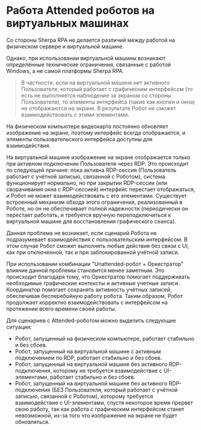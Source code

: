 # Работа Attended роботов на виртуальных машинах

Со стороны Sherpa RPA не делается различий между работой на физическом сервере и виртуальной машине.&#x20;

Однако, при использовании виртуальной машины возникают определённые технические ограничения, связанные с работой Windows, а не самой платформы Sherpa RPA.&#x20;

> В частности, если на виртуальной машине нет активного Пользователя, который работает с графическим интерфейсом (то есть не выполняется наблюдение за экраном со стороны Пользователя), то элементы интерфейса (такие как кнопки и окна) не отображаются на экране. В результате Робот не сможет взаимодействовать с этими элементами.&#x20;

На физическом компьютере видеокарта постоянно обновляет изображение на экране, поэтому интерфейс всегда отображается, и элементы пользовательского интерфейса доступны для взаимодействия.

На виртуальной машине изображение на экране отображается только при активном подключении Пользователя через RDP. Это происходит по следующей причине: пока активна RDP-сессия (Пользователь работает с учётной записью, связанной с Роботом), система функционирует нормально, но при закрытии RDP-сессии (или сворачивания окна с RDP-сессией) интерфейс перестает отображаться, и Робот не может взаимодействовать с его элементами. Существует встроенный механизм обхода этого ограничения, реализованный в Роботе, но он не обеспечивает полной надежности (периодически он перестает работать, и требуется вручную переподключиться к виртуальной машине для восстановления графического сеанса).

Данная проблема не возникает, если сценарий Робота не подразумевает взаимодействия с пользовательским интерфейсом. В этом случае Робот сможет выполнять любые действия без связи с UI, как при отключенной, так и при заблокированной учётной записи.

При использовании комбинации "Unattended-робот + Оркестратор" влияние данной проблемы становится менее заметным. Это происходит благодаря тому, что Оркестратор помогает поддерживать необходимые графические контексты и активные учетные записи. Координатор помогает сохранять активность учётных записей, обеспечивая бесперебойную работу робота. Таким образом, Робот продолжает корректно взаимодействовать с интерфейсом на протяжении всего времени своей работы.

Для сценариев с Attended-роботом можно выделить следующие ситуации:

* Робот, запущенный на физическом компьютере, работает стабильно и без сбоев.
* Робот, запущенный на виртуальной машине с активным подключением по RDP, работает стабильно и без сбоев.
* Робот, запущенный на виртуальной машине без активного RDP-подключения, которому не требуется взаимодействие с UI-элементами, работает стабильно и без сбоев.
* Робот, запущенный на виртуальной машине без активного RDP-подключения (БЕЗ Пользователя, который работает с учётной записью, связанной с Роботом), которому требуется взаимодействие с UI-элементами,  спустя некоторое время прервет свою работу, так как работа с графическим интерфейсом станет невозможной, из-за того что изображение на экране не будет обновляться.
